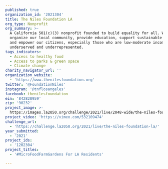 ```yaml
---
published: true
organization_id: '2021304'
title: The Niles Foundation LA
org_type: Nonprofit
org_summary: >-
  A California 501(c)(3) nonprofit founded to build equality for all. We
  organize our local community, provide education, support sustainable projects,
  and empower our citizens, especially those who are low-moderate income,
  underserved and underrepresented.
tags_indicators:
  - Access to healthy food
  - Access to parks & green space
  - Climate change
charity_navigator_url: ''
organization_website:
  - 'https://www.thenilesfoundation.org'
twitter: '@FoundationNiles'
instagram: '@tnflosangeles'
facebook: thenilesfoundation
ein: '842828959'
zip: '90232'
project_image: >-
  https://images.la2050.org/challenge/2021/live/2048-wide/the-niles-foundation-la.jpg
project_video: 'https://vimeo.com/532109474'
challenge_url:
  - 'https://challenge.la2050.org/2021/live/the-niles-foundation-la/'
year_submitted:
  - '2021'
project_ids:
  - '1202304'
project_titles:
  - '#MicroFoodFarmGardens For LA Residents'

---
```

